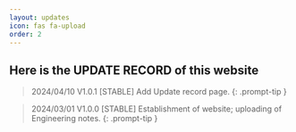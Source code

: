 ```yaml
---
layout: updates
icon: fas fa-upload
order: 2
---
```


## Here is the UPDATE RECORD of this website

> 2024/04/10 V1.0.1 [STABLE] Add Update record page.
{: .prompt-tip }

> 2024/03/01 V1.0.0 [STABLE] Establishment of website; uploading of Engineering notes.
{: .prompt-tip }